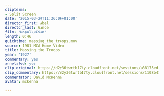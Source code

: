 ```yaml
---
clipterms:
- Split Screen
date: '2015-03-20T11:36:06+01:00'
director_first: Abel
director_last: Gance
film: "Napol\xE9on"
length: 0:46
quicktime: massing_the_troops.mov
source: 1981 MCA Home Video
title: Massing the Troops
year: '1927'
commentary: yes
annotated: yes
clip_original: https://d2y36twrtb17ty.cloudfront.net/sessions/a88175ed-2af1-4783-aef0-a9b301739b18/9584df66-3293-4e5c-9705-a9b301739b20-9523196d-3429-44cc-b470-a9b301746125.mp4
clip_commentary: https://d2y36twrtb17ty.cloudfront.net/sessions/1108b41d-1033-4a96-ba8a-a9b301739a38/66b3d68d-ab75-4765-9394-a9b301739a3d-310f54a6-7dc5-4f29-8e6f-a9b3017466d6.mp4
commentator: David McKenna
avatar: mckenna

---
```

